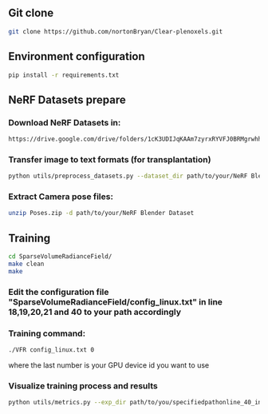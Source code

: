 ## Git clone
```bash
git clone https://github.com/nortonBryan/Clear-plenoxels.git
```
## Environment configuration
```bash
pip install -r requirements.txt
```
## NeRF Datasets prepare
### Download NeRF Datasets in:
```bash
https://drive.google.com/drive/folders/1cK3UDIJqKAAm7zyrxRYVFJ0BRMgrwhh4
```
### Transfer image to text formats (for transplantation)
```bash
python utils/preprocess_datasets.py --dataset_dir path/to/your/NeRF Blender Dataset
```
### Extract Camera pose files:
```bash
unzip Poses.zip -d path/to/your/NeRF Blender Dataset
```


## Training
```bash
cd SparseVolumeRadianceField/
make clean
make
```
### Edit the configuration file "SparseVolumeRadianceField/config_linux.txt" in line 18,19,20,21 and 40 to your path accordingly

### Training command:
```bash
./VFR config_linux.txt 0
```
where the last number is your GPU device id you want to use

### Visualize training process and results
```bash
python utils/metrics.py --exp_dir path/to/you/specifiedpathonline_40_in config_linux.txt --dataset_dir path/to/your/NeRFDatasetspath
```
